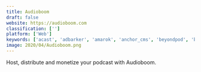 ```yaml
---
title: Audioboom
draft: false 
website: https://audioboom.com
classification: ['']
platform: ['Web']
keywords: ['acast', 'adbarker', 'amarok', 'anchor_cms', 'beyondpod', 'buzzsprout', 'eccco', 'fireside', 'last.fm', 'overcast', 'podcast_addict', 'resoundly', 'simplecast', 'synth', 'transistor_game', 'unmute', 'zcast', 'mcast']
image: 2020/04/Audioboom.png
---
```

Host, distribute and monetize your podcast with Audioboom.